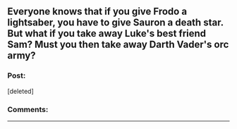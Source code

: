 ## Everyone knows that if you give Frodo a lightsaber, you have to give Sauron a death star. But what if you take away Luke's best friend Sam? Must you then take away Darth Vader's orc army?

### Post:

[deleted]

### Comments:

---

